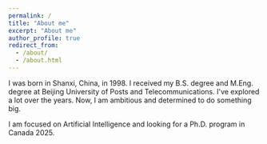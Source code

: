 ```yaml
---
permalink: /
title: "About me"
excerpt: "About me"
author_profile: true
redirect_from: 
  - /about/
  - /about.html
---
```


I was born in Shanxi, China, in 1998. I received my B.S. degree and M.Eng. degree at Beijing University of Posts and Telecommunications. I've explored a lot over the years. Now, I am ambitious and determined to do something big. 

I am focused on Artificial Intelligence and looking for a Ph.D. program in Canada 2025.
